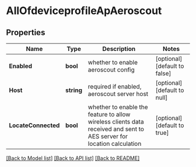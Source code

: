 # AllOfdeviceprofileApAeroscout

## Properties
Name | Type | Description | Notes
------------ | ------------- | ------------- | -------------
**Enabled** | **bool** | whether to enable aeroscout config | [optional] [default to false]
**Host** | **string** | required if enabled, aeroscout server host | [optional] [default to null]
**LocateConnected** | **bool** | whether to enable the feature to allow wireless clients data received and sent to AES server for location calculation | [optional] [default to true]

[[Back to Model list]](../README.md#documentation-for-models) [[Back to API list]](../README.md#documentation-for-api-endpoints) [[Back to README]](../README.md)

